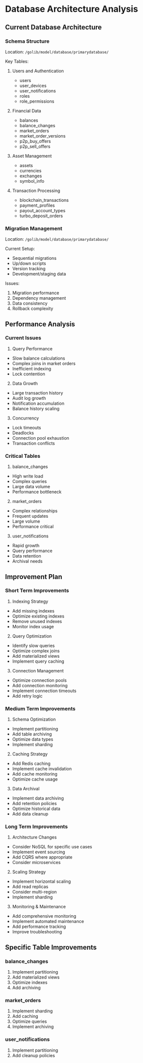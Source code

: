 # Database Architecture Analysis

## Current Database Architecture

### Schema Structure
Location: `/golib/model/database/primarydatabase/`

Key Tables:
1. Users and Authentication
   - users
   - user_devices
   - user_notifications
   - roles
   - role_permissions

2. Financial Data
   - balances
   - balance_changes
   - market_orders
   - market_order_versions
   - p2p_buy_offers
   - p2p_sell_offers

3. Asset Management
   - assets
   - currencies
   - exchanges
   - symbol_info

4. Transaction Processing
   - blockchain_transactions
   - payment_profiles
   - payout_account_types
   - turbo_deposit_orders

### Migration Management
Location: `/golib/model/database/primarydatabase/`

Current Setup:
- Sequential migrations
- Up/down scripts
- Version tracking
- Development/staging data

Issues:
1. Migration performance
2. Dependency management
3. Data consistency
4. Rollback complexity

## Performance Analysis

### Current Issues

1. Query Performance
- Slow balance calculations
- Complex joins in market orders
- Inefficient indexing
- Lock contention

2. Data Growth
- Large transaction history
- Audit log growth
- Notification accumulation
- Balance history scaling

3. Concurrency
- Lock timeouts
- Deadlocks
- Connection pool exhaustion
- Transaction conflicts

### Critical Tables

1. balance_changes
- High write load
- Complex queries
- Large data volume
- Performance bottleneck

2. market_orders
- Complex relationships
- Frequent updates
- Large volume
- Performance critical

3. user_notifications
- Rapid growth
- Query performance
- Data retention
- Archival needs

## Improvement Plan

### Short Term Improvements

1. Indexing Strategy
- Add missing indexes
- Optimize existing indexes
- Remove unused indexes
- Monitor index usage

2. Query Optimization
- Identify slow queries
- Optimize complex joins
- Add materialized views
- Implement query caching

3. Connection Management
- Optimize connection pools
- Add connection monitoring
- Implement connection timeouts
- Add retry logic

### Medium Term Improvements

1. Schema Optimization
- Implement partitioning
- Add table archiving
- Optimize data types
- Implement sharding

2. Caching Strategy
- Add Redis caching
- Implement cache invalidation
- Add cache monitoring
- Optimize cache usage

3. Data Archival
- Implement data archiving
- Add retention policies
- Optimize historical data
- Add data cleanup

### Long Term Improvements

1. Architecture Changes
- Consider NoSQL for specific use cases
- Implement event sourcing
- Add CQRS where appropriate
- Consider microservices

2. Scaling Strategy
- Implement horizontal scaling
- Add read replicas
- Consider multi-region
- Implement sharding

3. Monitoring & Maintenance
- Add comprehensive monitoring
- Implement automated maintenance
- Add performance tracking
- Improve troubleshooting

## Specific Table Improvements

### balance_changes
1. Implement partitioning
2. Add materialized views
3. Optimize indexes
4. Add archiving

### market_orders
1. Implement sharding
2. Add caching
3. Optimize queries
4. Implement archiving

### user_notifications
1. Implement partitioning
2. Add cleanup policies
